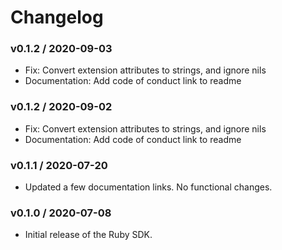 # Changelog

### v0.1.2 / 2020-09-03

* Fix: Convert extension attributes to strings, and ignore nils 
* Documentation: Add code of conduct link to readme

### v0.1.2 / 2020-09-02

* Fix: Convert extension attributes to strings, and ignore nils 
* Documentation: Add code of conduct link to readme

### v0.1.1 / 2020-07-20

* Updated a few documentation links. No functional changes.

### v0.1.0 / 2020-07-08

* Initial release of the Ruby SDK.
